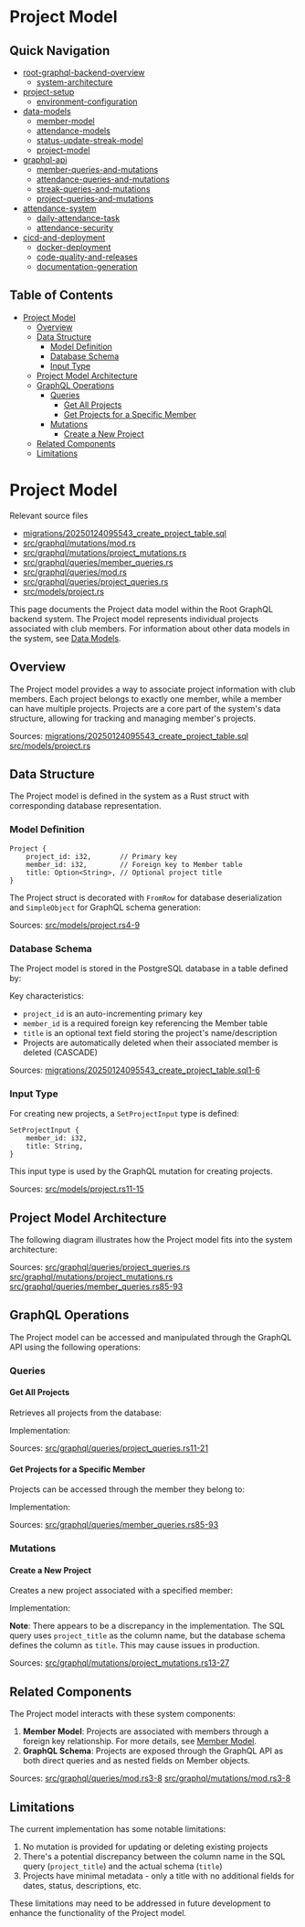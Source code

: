 #  Project Model

## Quick Navigation

- [root-graphql-backend-overview](1-root-graphql-backend-overview.md)
  - [system-architecture](1.1-system-architecture.md)
- [project-setup](2-project-setup.md)
  - [environment-configuration](2.1-environment-configuration.md)
- [data-models](3-data-models.md)
  - [member-model](3.1-member-model.md)
  - [attendance-models](3.2-attendance-models.md)
  - [status-update-streak-model](3.3-status-update-streak-model.md)
  - [project-model](3.4-project-model.md)
- [graphql-api](4-graphql-api.md)
  - [member-queries-and-mutations](4.1-member-queries-and-mutations.md)
  - [attendance-queries-and-mutations](4.2-attendance-queries-and-mutations.md)
  - [streak-queries-and-mutations](4.3-streak-queries-and-mutations.md)
  - [project-queries-and-mutations](4.4-project-queries-and-mutations.md)
- [attendance-system](5-attendance-system.md)
  - [daily-attendance-task](5.1-daily-attendance-task.md)
  - [attendance-security](5.2-attendance-security.md)
- [cicd-and-deployment](6-cicd-and-deployment.md)
  - [docker-deployment](6.1-docker-deployment.md)
  - [code-quality-and-releases](6.2-code-quality-and-releases.md)
  - [documentation-generation](6.3-documentation-generation.md)

## Table of Contents

- [Project Model](#project-model)
  - [Overview](#overview)
  - [Data Structure](#data-structure)
    - [Model Definition](#model-definition)
    - [Database Schema](#database-schema)
    - [Input Type](#input-type)
  - [Project Model Architecture](#project-model-architecture)
  - [GraphQL Operations](#graphql-operations)
    - [Queries](#queries)
      - [Get All Projects](#get-all-projects)
      - [Get Projects for a Specific Member](#get-projects-for-a-specific-member)
    - [Mutations](#mutations)
      - [Create a New Project](#create-a-new-project)
  - [Related Components](#related-components)
  - [Limitations](#limitations)

# Project Model

Relevant source files

* [migrations/20250124095543\_create\_project\_table.sql](https://github.com/nitronium-ops/root/blob/f2ed7e90/migrations/20250124095543_create_project_table.sql)
* [src/graphql/mutations/mod.rs](https://github.com/nitronium-ops/root/blob/f2ed7e90/src/graphql/mutations/mod.rs)
* [src/graphql/mutations/project\_mutations.rs](https://github.com/nitronium-ops/root/blob/f2ed7e90/src/graphql/mutations/project_mutations.rs)
* [src/graphql/queries/member\_queries.rs](https://github.com/nitronium-ops/root/blob/f2ed7e90/src/graphql/queries/member_queries.rs)
* [src/graphql/queries/mod.rs](https://github.com/nitronium-ops/root/blob/f2ed7e90/src/graphql/queries/mod.rs)
* [src/graphql/queries/project\_queries.rs](https://github.com/nitronium-ops/root/blob/f2ed7e90/src/graphql/queries/project_queries.rs)
* [src/models/project.rs](https://github.com/nitronium-ops/root/blob/f2ed7e90/src/models/project.rs)

This page documents the Project data model within the Root GraphQL backend system. The Project model represents individual projects associated with club members. For information about other data models in the system, see [Data Models](/nitronium-ops/root/3-data-models).

## Overview

The Project model provides a way to associate project information with club members. Each project belongs to exactly one member, while a member can have multiple projects. Projects are a core part of the system's data structure, allowing for tracking and managing member's projects.

Sources: [migrations/20250124095543\_create\_project\_table.sql](https://github.com/nitronium-ops/root/blob/f2ed7e90/migrations/20250124095543_create_project_table.sql) [src/models/project.rs](https://github.com/nitronium-ops/root/blob/f2ed7e90/src/models/project.rs)

## Data Structure

The Project model is defined in the system as a Rust struct with corresponding database representation.

### Model Definition

```
Project {
    project_id: i32,       // Primary key
    member_id: i32,        // Foreign key to Member table
    title: Option<String>, // Optional project title
}

```

The Project struct is decorated with `FromRow` for database deserialization and `SimpleObject` for GraphQL schema generation:

Sources: [src/models/project.rs4-9](https://github.com/nitronium-ops/root/blob/f2ed7e90/src/models/project.rs#L4-L9)

### Database Schema

The Project model is stored in the PostgreSQL database in a table defined by:

Key characteristics:

* `project_id` is an auto-incrementing primary key
* `member_id` is a required foreign key referencing the Member table
* `title` is an optional text field storing the project's name/description
* Projects are automatically deleted when their associated member is deleted (CASCADE)

Sources: [migrations/20250124095543\_create\_project\_table.sql1-6](https://github.com/nitronium-ops/root/blob/f2ed7e90/migrations/20250124095543_create_project_table.sql#L1-L6)

### Input Type

For creating new projects, a `SetProjectInput` type is defined:

```
SetProjectInput {
    member_id: i32,
    title: String,
}

```

This input type is used by the GraphQL mutation for creating projects.

Sources: [src/models/project.rs11-15](https://github.com/nitronium-ops/root/blob/f2ed7e90/src/models/project.rs#L11-L15)

## Project Model Architecture

The following diagram illustrates how the Project model fits into the system architecture:

Sources: [src/graphql/queries/project\_queries.rs](https://github.com/nitronium-ops/root/blob/f2ed7e90/src/graphql/queries/project_queries.rs) [src/graphql/mutations/project\_mutations.rs](https://github.com/nitronium-ops/root/blob/f2ed7e90/src/graphql/mutations/project_mutations.rs) [src/graphql/queries/member\_queries.rs85-93](https://github.com/nitronium-ops/root/blob/f2ed7e90/src/graphql/queries/member_queries.rs#L85-L93)

## GraphQL Operations

The Project model can be accessed and manipulated through the GraphQL API using the following operations:

### Queries

#### Get All Projects

Retrieves all projects from the database:

Implementation:

Sources: [src/graphql/queries/project\_queries.rs11-21](https://github.com/nitronium-ops/root/blob/f2ed7e90/src/graphql/queries/project_queries.rs#L11-L21)

#### Get Projects for a Specific Member

Projects can be accessed through the member they belong to:

Implementation:

Sources: [src/graphql/queries/member\_queries.rs85-93](https://github.com/nitronium-ops/root/blob/f2ed7e90/src/graphql/queries/member_queries.rs#L85-L93)

### Mutations

#### Create a New Project

Creates a new project associated with a specified member:

Implementation:

**Note**: There appears to be a discrepancy in the implementation. The SQL query uses `project_title` as the column name, but the database schema defines the column as `title`. This may cause issues in production.

Sources: [src/graphql/mutations/project\_mutations.rs13-27](https://github.com/nitronium-ops/root/blob/f2ed7e90/src/graphql/mutations/project_mutations.rs#L13-L27)

## Related Components

The Project model interacts with these system components:

1. **Member Model**: Projects are associated with members through a foreign key relationship. For more details, see [Member Model](/nitronium-ops/root/3.1-member-model).
2. **GraphQL Schema**: Projects are exposed through the GraphQL API as both direct queries and as nested fields on Member objects.

Sources: [src/graphql/queries/mod.rs3-8](https://github.com/nitronium-ops/root/blob/f2ed7e90/src/graphql/queries/mod.rs#L3-L8) [src/graphql/mutations/mod.rs3-8](https://github.com/nitronium-ops/root/blob/f2ed7e90/src/graphql/mutations/mod.rs#L3-L8)

## Limitations

The current implementation has some notable limitations:

1. No mutation is provided for updating or deleting existing projects
2. There's a potential discrepancy between the column name in the SQL query (`project_title`) and the actual schema (`title`)
3. Projects have minimal metadata - only a title with no additional fields for dates, status, descriptions, etc.

These limitations may need to be addressed in future development to enhance the functionality of the Project model.